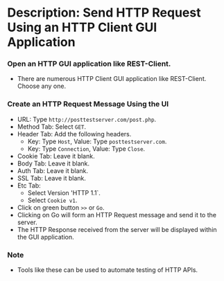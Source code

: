 # Description: Send HTTP Request Using an HTTP Client GUI Application

### Open an HTTP GUI application like REST-Client.
- There are numerous HTTP Client GUI application like REST-Client. Choose any one.

### Create an HTTP Request Message Using the UI
- URL: Type `http://posttestserver.com/post.php`.
- Method Tab: Select `GET`.
- Header Tab: Add the following headers.
    - Key: Type `Host`, Value: Type `posttestserver.com`.
    - Key: Type `Connection`, Value: Type `Close`.
- Cookie Tab: Leave it blank.
- Body Tab: Leave it blank.
- Auth Tab: Leave it blank.
- SSL Tab: Leave it blank.
- Etc Tab:
    - Select Version 'HTTP 1.1`.
    - Select `Cookie v1`.
- Click on green button `>>` or `Go`.
- Clicking on Go will form an HTTP Request message and send it to the server.
- The HTTP Response received from the server will be displayed within the GUI application.

### Note
- Tools like these can be used to automate testing of HTTP APIs.